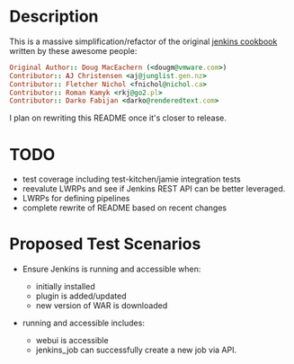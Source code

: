 Description
===========

This is a massive simplification/refactor of the original [jenkins cookbook](http://community.opscode.com/cookbooks/jenkins)
written by these awesome people:

```ruby
Original Author:: Doug MacEachern (<dougm@vmware.com>)
Contributor:: AJ Christensen <aj@junglist.gen.nz>
Contributor:: Fletcher Nichol <fnichol@nichol.ca>
Contributor:: Roman Kamyk <rkj@go2.pl>
Contributor:: Darko Fabijan <darko@renderedtext.com>
```

I plan on rewriting this README once it's closer to release.

TODO
====

* test coverage including test-kitchen/jamie integration tests
* reevalute LWRPs and see if Jenkins REST API can be better leveraged.
* LWRPs for defining pipelines
* complete rewrite of README based on recent changes

Proposed Test Scenarios
=======================

* Ensure Jenkins is running and accessible when:
  * initially installed
  * plugin is added/updated
  * new version of WAR is downloaded

* running and accessible includes:
  * webui is accessible
  * jenkins_job can successfully create a new job via API.
